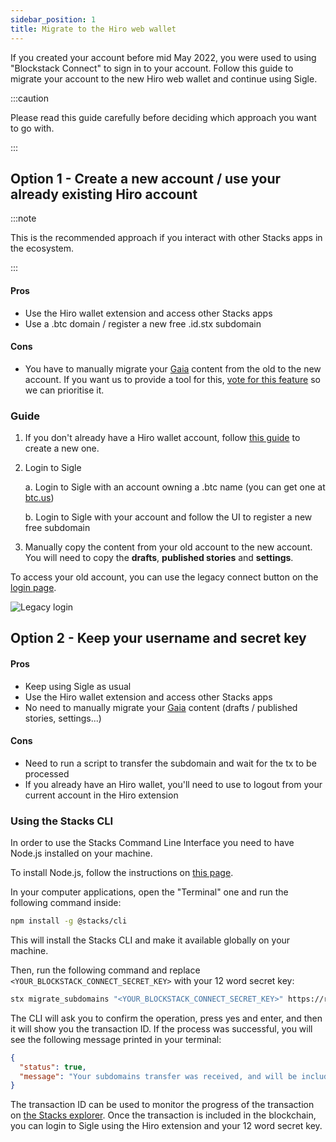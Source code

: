 ```yaml
---
sidebar_position: 1
title: Migrate to the Hiro web wallet
---
```


If you created your account before mid May 2022, you were used to using "Blockstack Connect" to sign in to your account. Follow this guide to migrate your account to the new Hiro web wallet and continue using Sigle.

:::caution

Please read this guide carefully before deciding which approach you want to go with.

:::

## Option 1 - Create a new account / use your already existing Hiro account

:::note

This is the recommended approach if you interact with other Stacks apps in the ecosystem.

:::

#### Pros

- Use the Hiro wallet extension and access other Stacks apps
- Use a .btc domain / register a new free .id.stx subdomain

#### Cons

- You have to manually migrate your [Gaia](https://docs.stacks.co/gaia/overview) content from the old to the new account. If you want us to provide a tool for this, [vote for this feature](https://sigle.canny.io/feature-requests/p/allow-to-transfer-blog-to-a-new-account) so we can prioritise it.

### Guide

1. If you don't already have a Hiro wallet account, follow [this guide](../getting-started/create-hiro-wallet.md) to create a new one.
2. Login to Sigle

   a. Login to Sigle with an account owning a .btc name (you can get one at [btc.us](https://btc.us/))

   b. Login to Sigle with your account and follow the UI to register a new free subdomain

3. Manually copy the content from your old account to the new account. You will need to copy the **drafts**, **published stories** and **settings**.

To access your old account, you can use the legacy connect button on the [login page](https://app.sigle.io/login).

![Legacy login](/img/docs/guides/legacy-login.png)

## Option 2 - Keep your username and secret key

#### Pros

- Keep using Sigle as usual
- Use the Hiro wallet extension and access other Stacks apps
- No need to manually migrate your [Gaia](https://docs.stacks.co/gaia/overview) content (drafts / published stories, settings...)

#### Cons

- Need to run a script to transfer the subdomain and wait for the tx to be processed
- If you already have an Hiro wallet, you'll need to use to logout from your current account in the Hiro extension

### Using the Stacks CLI

In order to use the Stacks Command Line Interface you need to have Node.js installed on your machine.

To install Node.js, follow the instructions on [this page](https://nodejs.org/en/).

In your computer applications, open the "Terminal" one and run the following command inside:

```sh
npm install -g @stacks/cli
```

This will install the Stacks CLI and make it available globally on your machine.

Then, run the following command and replace `<YOUR_BLOCKSTACK_CONNECT_SECRET_KEY>` with your 12 word secret key:

```sh
stx migrate_subdomains "<YOUR_BLOCKSTACK_CONNECT_SECRET_KEY>" https://registrar.stacks.co
```

The CLI will ask you to confirm the operation, press yes and enter, and then it will show you the transaction ID. If the process was successful, you will see the following message printed in your terminal:

```json
{
  "status": true,
  "message": "Your subdomains transfer was received, and will be included in the blockchain soon with txId: f85a649fcdfbc3002368f46445ce8b0cc5b6e97158cd1d1f1fe8d0fb945ac7f3"
}
```

The transaction ID can be used to monitor the progress of the transaction on [the Stacks explorer](https://explorer.stacks.co). Once the transaction is included in the blockchain, you can login to Sigle using the Hiro extension and your 12 word secret key.
